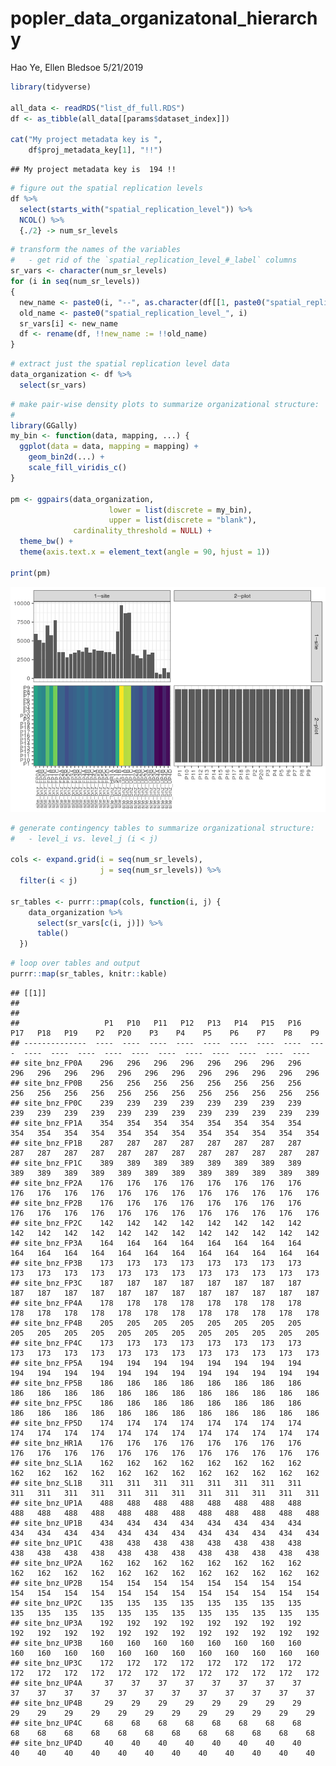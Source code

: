 popler\_data\_organizatonal\_hierarchy
================
Hao Ye, Ellen Bledsoe
5/21/2019

``` r
library(tidyverse)

all_data <- readRDS("list_df_full.RDS")
df <- as_tibble(all_data[[params$dataset_index]])

cat("My project metadata key is ", 
    df$proj_metadata_key[1], "!!")
```

    ## My project metadata key is  194 !!

``` r
# figure out the spatial replication levels
df %>% 
  select(starts_with("spatial_replication_level")) %>%
  NCOL() %>%
  {./2} -> num_sr_levels
```

``` r
# transform the names of the variables
#   - get rid of the `spatial_replication_level_#_label` columns
sr_vars <- character(num_sr_levels)
for (i in seq(num_sr_levels))
{
  new_name <- paste0(i, "--", as.character(df[[1, paste0("spatial_replication_level_", i, "_label")]]))
  old_name <- paste0("spatial_replication_level_", i)
  sr_vars[i] <- new_name
  df <- rename(df, !!new_name := !!old_name)
}
```

``` r
# extract just the spatial replication level data
data_organization <- df %>%
  select(sr_vars)
```

``` r
# make pair-wise density plots to summarize organizational structure:
# 
library(GGally)
my_bin <- function(data, mapping, ...) {
  ggplot(data = data, mapping = mapping) +
    geom_bin2d(...) +
    scale_fill_viridis_c()
}

pm <- ggpairs(data_organization, 
                      lower = list(discrete = my_bin), 
                      upper = list(discrete = "blank"), 
              cardinality_threshold = NULL) + 
  theme_bw() + 
  theme(axis.text.x = element_text(angle = 90, hjust = 1))

print(pm)
```

![](data_report-44_files/figure-markdown_github/unnamed-chunk-5-1.png)

``` r
# generate contingency tables to summarize organizational structure:
#   - level_i vs. level_j (i < j)

cols <- expand.grid(i = seq(num_sr_levels), 
                    j = seq(num_sr_levels)) %>%
  filter(i < j)

sr_tables <- purrr::pmap(cols, function(i, j) {
    data_organization %>%
      select(sr_vars[c(i, j)]) %>%
      table()
  })
```

``` r
# loop over tables and output
purrr::map(sr_tables, knitr::kable)
```

    ## [[1]]
    ## 
    ## 
    ##                   P1   P10   P11   P12   P13   P14   P15   P16   P17   P18   P19    P2   P20    P3    P4    P5    P6    P7    P8    P9
    ## --------------  ----  ----  ----  ----  ----  ----  ----  ----  ----  ----  ----  ----  ----  ----  ----  ----  ----  ----  ----  ----
    ## site_bnz_FP0A    296   296   296   296   296   296   296   296   296   296   296   296   296   296   296   296   296   296   296   296
    ## site_bnz_FP0B    256   256   256   256   256   256   256   256   256   256   256   256   256   256   256   256   256   256   256   256
    ## site_bnz_FP0C    239   239   239   239   239   239   239   239   239   239   239   239   239   239   239   239   239   239   239   239
    ## site_bnz_FP1A    354   354   354   354   354   354   354   354   354   354   354   354   354   354   354   354   354   354   354   354
    ## site_bnz_FP1B    287   287   287   287   287   287   287   287   287   287   287   287   287   287   287   287   287   287   287   287
    ## site_bnz_FP1C    389   389   389   389   389   389   389   389   389   389   389   389   389   389   389   389   389   389   389   389
    ## site_bnz_FP2A    176   176   176   176   176   176   176   176   176   176   176   176   176   176   176   176   176   176   176   176
    ## site_bnz_FP2B    176   176   176   176   176   176   176   176   176   176   176   176   176   176   176   176   176   176   176   176
    ## site_bnz_FP2C    142   142   142   142   142   142   142   142   142   142   142   142   142   142   142   142   142   142   142   142
    ## site_bnz_FP3A    164   164   164   164   164   164   164   164   164   164   164   164   164   164   164   164   164   164   164   164
    ## site_bnz_FP3B    173   173   173   173   173   173   173   173   173   173   173   173   173   173   173   173   173   173   173   173
    ## site_bnz_FP3C    187   187   187   187   187   187   187   187   187   187   187   187   187   187   187   187   187   187   187   187
    ## site_bnz_FP4A    178   178   178   178   178   178   178   178   178   178   178   178   178   178   178   178   178   178   178   178
    ## site_bnz_FP4B    205   205   205   205   205   205   205   205   205   205   205   205   205   205   205   205   205   205   205   205
    ## site_bnz_FP4C    173   173   173   173   173   173   173   173   173   173   173   173   173   173   173   173   173   173   173   173
    ## site_bnz_FP5A    194   194   194   194   194   194   194   194   194   194   194   194   194   194   194   194   194   194   194   194
    ## site_bnz_FP5B    186   186   186   186   186   186   186   186   186   186   186   186   186   186   186   186   186   186   186   186
    ## site_bnz_FP5C    186   186   186   186   186   186   186   186   186   186   186   186   186   186   186   186   186   186   186   186
    ## site_bnz_FP5D    174   174   174   174   174   174   174   174   174   174   174   174   174   174   174   174   174   174   174   174
    ## site_bnz_HR1A    176   176   176   176   176   176   176   176   176   176   176   176   176   176   176   176   176   176   176   176
    ## site_bnz_SL1A    162   162   162   162   162   162   162   162   162   162   162   162   162   162   162   162   162   162   162   162
    ## site_bnz_SL1B    311   311   311   311   311   311   311   311   311   311   311   311   311   311   311   311   311   311   311   311
    ## site_bnz_UP1A    488   488   488   488   488   488   488   488   488   488   488   488   488   488   488   488   488   488   488   488
    ## site_bnz_UP1B    434   434   434   434   434   434   434   434   434   434   434   434   434   434   434   434   434   434   434   434
    ## site_bnz_UP1C    438   438   438   438   438   438   438   438   438   438   438   438   438   438   438   438   438   438   438   438
    ## site_bnz_UP2A    162   162   162   162   162   162   162   162   162   162   162   162   162   162   162   162   162   162   162   162
    ## site_bnz_UP2B    154   154   154   154   154   154   154   154   154   154   154   154   154   154   154   154   154   154   154   154
    ## site_bnz_UP2C    135   135   135   135   135   135   135   135   135   135   135   135   135   135   135   135   135   135   135   135
    ## site_bnz_UP3A    192   192   192   192   192   192   192   192   192   192   192   192   192   192   192   192   192   192   192   192
    ## site_bnz_UP3B    160   160   160   160   160   160   160   160   160   160   160   160   160   160   160   160   160   160   160   160
    ## site_bnz_UP3C    172   172   172   172   172   172   172   172   172   172   172   172   172   172   172   172   172   172   172   172
    ## site_bnz_UP4A     37    37    37    37    37    37    37    37    37    37    37    37    37    37    37    37    37    37    37    37
    ## site_bnz_UP4B     29    29    29    29    29    29    29    29    29    29    29    29    29    29    29    29    29    29    29    29
    ## site_bnz_UP4C     68    68    68    68    68    68    68    68    68    68    68    68    68    68    68    68    68    68    68    68
    ## site_bnz_UP4D     40    40    40    40    40    40    40    40    40    40    40    40    40    40    40    40    40    40    40    40
